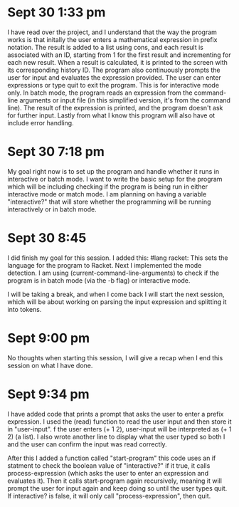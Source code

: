 # Sept 30 1:33 pm

I have read over the project, and I understand that the way the program works is that initally the user enters a mathematical expression in prefix notation. The result is added to a list using cons, and each result is associated with an ID, starting from 1 for the first result and incrementing for each new result. When a result is calculated, it is printed to the screen with its corresponding history ID.
The program also continuously prompts the user for input and evaluates the expression provided. The user can enter expressions or type quit to exit the program. This is for interactive mode only. In batch mode, the program reads an expression from the command-line arguments or input file (in this simplified version, it's from the command line). The result of the expression is printed, and the program doesn't ask for further input. Lastly from what I know this program will also have ot include error handling.

# Sept 30 7:18 pm

My goal right now is to set up the program and handle whether it runs in interactive or batch mode. I want to write the basic setup for the program which will be including checking if the program is being run in either interactive mode or match mode. I am planning on having a variable "interactive?" that will store whether the programming will be running interactively or in batch mode.

# Sept 30 8:45

I did finish my goal for this session. I added this: #lang racket: This sets the language for the program to Racket. Next I implemented the mode detection. I am using (current-command-line-arguments) to check if the program is in batch mode (via the -b flag) or interactive mode.

I will be taking a break, and when I come back I will start the next session, which will be about working on parsing the input expression and splitting it into tokens.

# Sept 9:00 pm

No thoughts when starting this session, I will give a recap when I end this session on what I have done.

# Sept 9:34 pm

I have added code that prints a prompt that asks the user to enter a prefix expression. I used the (read) function to read the user input and then store it in "user-input". f the user enters (+ 1 2), user-input will be interpreted as (+ 1 2) (a list). I also wrote another line to display what the user typed so both I and the user can confirm the input was read correctly.

After this I added a function called "start-program" this code uses an if statment to check the boolean value of "interactive?" if it true, it calls process-expression (which asks the user to enter an expression and evaluates it). Then it calls start-program again recursively, meaning it will prompt the user for input again and keep doing so until the user types quit. If interactive? is false, it will only call "process-expression", then quit.
